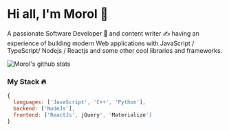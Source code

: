 <!--
**jinnatul/jinnatul** is a ✨ _special_ ✨ repository because its `README.md` (this file) appears on your GitHub profile.
Here are some ideas to get you started:
- 🔭 I’m currently working on ...
- 🌱 I’m currently learning ...
- 👯 I’m looking to collaborate on ...
- 🤔 I’m looking for help with ...
- 💬 Ask me about ...
- 📫 How to reach me: ...
- 😄 Pronouns: ...
- ⚡ Fun fact: ...
--->

# Hi all, I'm Morol 👋
A passionate Software Developer 🚀 and content writer ✍ having an experience of building modern Web applications with JavaScript / TypeScript/ Nodejs / Reactjs and some other cool libraries and frameworks.

![Morol's github stats](https://github-readme-stats.vercel.app/api?username=jinnatul&show_icons=true)

### My Stack 🔥
```js
{
  languages: ['JavaScript', 'C++', 'Python'],
  backend: ['NodeJs'],
  frontend: ['ReactJs', jQuery', 'Materialize']
}
```
